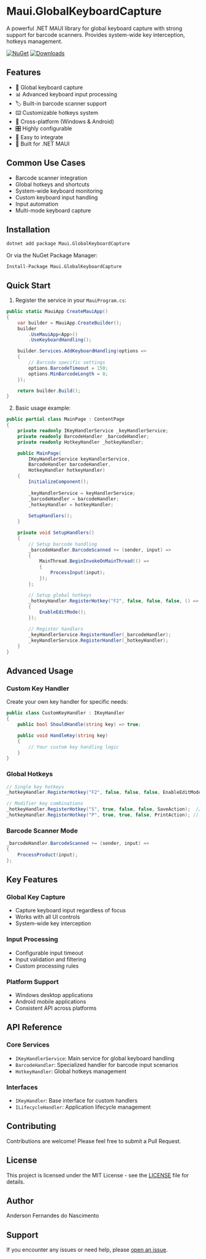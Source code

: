 ﻿# Maui.GlobalKeyboardCapture

A powerful .NET MAUI library for global keyboard capture with strong support for barcode scanners. Provides system-wide key interception, hotkeys management.

[![NuGet](https://img.shields.io/nuget/v/Maui.GlobalKeyboardCapture.svg)](https://www.nuget.org/packages/Maui.GlobalKeyboardCapture/)
[![Downloads](https://img.shields.io/nuget/dt/Maui.GlobalKeyboardCapture.svg)](https://www.nuget.org/packages/Maui.GlobalKeyboardCapture/)

## Features

- 🔑 Global keyboard capture
- 📊 Advanced keyboard input processing
- 🏷️ Built-in barcode scanner support
- ⌨️ Customizable hotkeys system
- 📱 Cross-platform (Windows & Android)
- 🎛️ Highly configurable
- 🧩 Easy to integrate
- 🔧 Built for .NET MAUI

## Common Use Cases

- Barcode scanner integration
- Global hotkeys and shortcuts
- System-wide keyboard monitoring
- Custom keyboard input handling
- Input automation
- Multi-mode keyboard capture

## Installation

```bash
dotnet add package Maui.GlobalKeyboardCapture
```

Or via the NuGet Package Manager:

```
Install-Package Maui.GlobalKeyboardCapture
```

## Quick Start

1. Register the service in your `MauiProgram.cs`:

```csharp
public static MauiApp CreateMauiApp()
{
    var builder = MauiApp.CreateBuilder();
    builder
        .UseMauiApp<App>()
        .UseKeyboardHandling();

    builder.Services.AddKeyboardHandling(options =>
    {
        // Barcode specific settings
        options.BarcodeTimeout = 150;
        options.MinBarcodeLength = 8;
    });

    return builder.Build();
}
```

2. Basic usage example:

```csharp
public partial class MainPage : ContentPage
{
    private readonly IKeyHandlerService _keyHandlerService;
    private readonly BarcodeHandler _barcodeHandler;
    private readonly HotkeyHandler _hotkeyHandler;

    public MainPage(
        IKeyHandlerService keyHandlerService, 
        BarcodeHandler barcodeHandler,
        HotkeyHandler hotkeyHandler)
    {
        InitializeComponent();
        
        _keyHandlerService = keyHandlerService;
        _barcodeHandler = barcodeHandler;
        _hotkeyHandler = hotkeyHandler;
        
        SetupHandlers();
    }

    private void SetupHandlers()
    {
        // Setup barcode handling
        _barcodeHandler.BarcodeScanned += (sender, input) =>
        {
            MainThread.BeginInvokeOnMainThread(() =>
            {
                ProcessInput(input);
            });
        };

        // Setup global hotkeys
        _hotkeyHandler.RegisterHotkey("F2", false, false, false, () =>
        {
            EnableEditMode();
        });

        // Register handlers
        _keyHandlerService.RegisterHandler(_barcodeHandler);           
        _keyHandlerService.RegisterHandler(_hotkeyHandler);
    }
}
```

## Advanced Usage

### Custom Key Handler

Create your own key handler for specific needs:

```csharp
public class CustomKeyHandler : IKeyHandler
{
    public bool ShouldHandle(string key) => true;

    public void HandleKey(string key)
    {
        // Your custom key handling logic
    }
}
```

### Global Hotkeys

```csharp
// Single key hotkeys
_hotkeyHandler.RegisterHotkey("F2", false, false, false, EnableEditMode);

// Modifier key combinations
_hotkeyHandler.RegisterHotkey("S", true, false, false, SaveAction);  // Ctrl+S
_hotkeyHandler.RegisterHotkey("P", true, true, false, PrintAction); // Ctrl+Alt+P
```

### Barcode Scanner Mode

```csharp
_barcodeHandler.BarcodeScanned += (sender, input) =>
{    
    ProcessProduct(input); 
};
```

## Key Features

### Global Key Capture
- Capture keyboard input regardless of focus
- Works with all UI controls
- System-wide key interception

### Input Processing
- Configurable input timeout
- Input validation and filtering
- Custom processing rules

### Platform Support
- Windows desktop applications
- Android mobile applications
- Consistent API across platforms

## API Reference

### Core Services

- `IKeyHandlerService`: Main service for global keyboard handling
- `BarcodeHandler`: Specialized handler for barcode input scenarios
- `HotkeyHandler`: Global hotkeys management

### Interfaces

- `IKeyHandler`: Base interface for custom handlers
- `ILifecycleHandler`: Application lifecycle management

## Contributing

Contributions are welcome! Please feel free to submit a Pull Request.

## License

This project is licensed under the MIT License - see the [LICENSE](LICENSE) file for details.

## Author

Anderson Fernandes do Nascimento

## Support

If you encounter any issues or need help, please [open an issue](https://github.com/afernandes/Maui.GlobalKeyboardCapture/issues).
